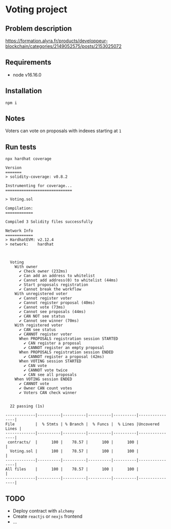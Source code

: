 # Voting project

## Problem description

https://formation.alyra.fr/products/developpeur-blockchain/categories/2149052575/posts/2153025072

## Requirements

- node v16.16.0

## Installation

```shell
npm i
```

## Notes

Voters can vote on proposals with indexes starting at `1`

## Run tests

```shell
npx hardhat coverage

Version
=======
> solidity-coverage: v0.8.2

Instrumenting for coverage...
=============================

> Voting.sol

Compilation:
============

Compiled 3 Solidity files successfully

Network Info
============
> HardhatEVM: v2.12.4
> network:    hardhat



  Voting
    With owner
      ✔ Check owner (232ms)
      ✔ Can add an address to whitelist
      ✔ Cannot add address(0) to whitelist (44ms)
      ✔ Start proposals registration
      ✔ Cannot break the workflow
    With unregistered voter
      ✔ Cannot register voter
      ✔ Cannot register proposal (40ms)
      ✔ Cannot vote (73ms)
      ✔ Cannot see proposals (44ms)
      ✔ CAN NOT see status
      ✔ Cannot see winner (70ms)
    With registered voter
      ✔ CAN see status
      ✔ CANNOT register voter
      When PROPOSALS registration session STARTED
        ✔ CAN register a proposal
        ✔ CANNOT register an empty proposal
      When PROPOSALS registration session ENDED
        ✔ CANNOT register a proposal (42ms)
      When VOTING session STARTED
        ✔ CAN vote
        ✔ CANNOT vote twice
        ✔ CAN see all proposals
    When VOTING session ENDED
      ✔ CANNOT vote
      ✔ Owner CAN count votes
      ✔ Voters CAN check winner


  22 passing (1s)

-------------|----------|----------|----------|----------|----------------|
File         |  % Stmts | % Branch |  % Funcs |  % Lines |Uncovered Lines |
-------------|----------|----------|----------|----------|----------------|
 contracts/  |      100 |    78.57 |      100 |      100 |                |
  Voting.sol |      100 |    78.57 |      100 |      100 |                |
-------------|----------|----------|----------|----------|----------------|
All files    |      100 |    78.57 |      100 |      100 |                |
-------------|----------|----------|----------|----------|----------------|
```

## TODO

- Deploy contract with `alchemy`
- Create `reactjs` or `nexjs` frontend
- ...
